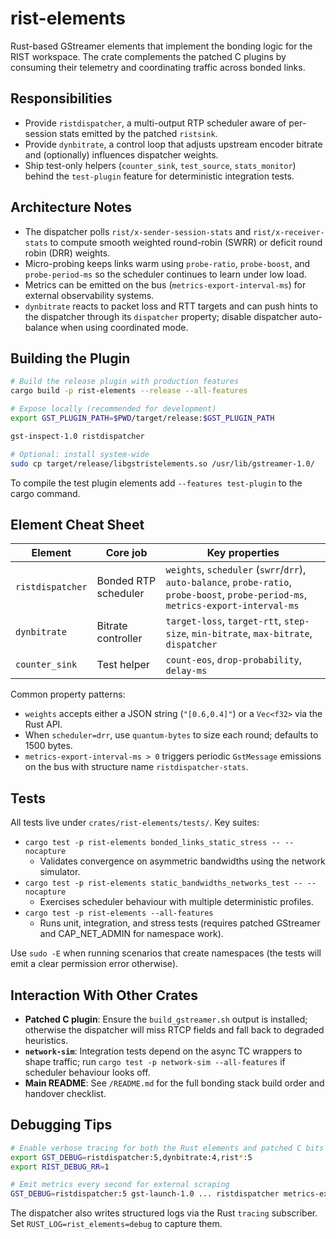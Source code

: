 # rist-elements

Rust-based GStreamer elements that implement the bonding logic for the RIST workspace. The crate complements the patched C plugins by consuming their telemetry and coordinating traffic across bonded links.

## Responsibilities

- Provide `ristdispatcher`, a multi-output RTP scheduler aware of per-session stats emitted by the patched `ristsink`.
- Provide `dynbitrate`, a control loop that adjusts upstream encoder bitrate and (optionally) influences dispatcher weights.
- Ship test-only helpers (`counter_sink`, `test_source`, `stats_monitor`) behind the `test-plugin` feature for deterministic integration tests.

## Architecture Notes

- The dispatcher polls `rist/x-sender-session-stats` and `rist/x-receiver-stats` to compute smooth weighted round-robin (SWRR) or deficit round robin (DRR) weights.
- Micro-probing keeps links warm using `probe-ratio`, `probe-boost`, and `probe-period-ms` so the scheduler continues to learn under low load.
- Metrics can be emitted on the bus (`metrics-export-interval-ms`) for external observability systems.
- `dynbitrate` reacts to packet loss and RTT targets and can push hints to the dispatcher through its `dispatcher` property; disable dispatcher auto-balance when using coordinated mode.

## Building the Plugin

```bash
# Build the release plugin with production features
cargo build -p rist-elements --release --all-features

# Expose locally (recommended for development)
export GST_PLUGIN_PATH=$PWD/target/release:$GST_PLUGIN_PATH

gst-inspect-1.0 ristdispatcher

# Optional: install system-wide
sudo cp target/release/libgstristelements.so /usr/lib/gstreamer-1.0/
```

To compile the test plugin elements add `--features test-plugin` to the cargo command.

## Element Cheat Sheet

| Element | Core job | Key properties |
| --- | --- | --- |
| `ristdispatcher` | Bonded RTP scheduler | `weights`, `scheduler` (`swrr`/`drr`), `auto-balance`, `probe-ratio`, `probe-boost`, `probe-period-ms`, `metrics-export-interval-ms` |
| `dynbitrate` | Bitrate controller | `target-loss`, `target-rtt`, `step-size`, `min-bitrate`, `max-bitrate`, `dispatcher` |
| `counter_sink` | Test helper | `count-eos`, `drop-probability`, `delay-ms` |

Common property patterns:

- `weights` accepts either a JSON string (`"[0.6,0.4]"`) or a `Vec<f32>` via the Rust API.
- When `scheduler=drr`, use `quantum-bytes` to size each round; defaults to 1500 bytes.
- `metrics-export-interval-ms > 0` triggers periodic `GstMessage` emissions on the bus with structure name `ristdispatcher-stats`.

## Tests

All tests live under `crates/rist-elements/tests/`. Key suites:

- `cargo test -p rist-elements bonded_links_static_stress -- --nocapture`
  - Validates convergence on asymmetric bandwidths using the network simulator.
- `cargo test -p rist-elements static_bandwidths_networks_test -- --nocapture`
  - Exercises scheduler behaviour with multiple deterministic profiles.
- `cargo test -p rist-elements --all-features`
  - Runs unit, integration, and stress tests (requires patched GStreamer and CAP_NET_ADMIN for namespace work).

Use `sudo -E` when running scenarios that create namespaces (the tests will emit a clear permission error otherwise).

## Interaction With Other Crates

- **Patched C plugin**: Ensure the `build_gstreamer.sh` output is installed; otherwise the dispatcher will miss RTCP fields and fall back to degraded heuristics.
- **`network-sim`**: Integration tests depend on the async TC wrappers to shape traffic; run `cargo test -p network-sim --all-features` if scheduler behaviour looks off.
- **Main README**: See `/README.md` for the full bonding stack build order and handover checklist.

## Debugging Tips

```bash
# Enable verbose tracing for both the Rust elements and patched C bits
export GST_DEBUG=ristdispatcher:5,dynbitrate:4,rist*:5
export RIST_DEBUG_RR=1

# Emit metrics every second for external scraping
GST_DEBUG=ristdispatcher:5 gst-launch-1.0 ... ristdispatcher metrics-export-interval-ms=1000 ...
```

The dispatcher also writes structured logs via the Rust `tracing` subscriber. Set `RUST_LOG=rist_elements=debug` to capture them.
